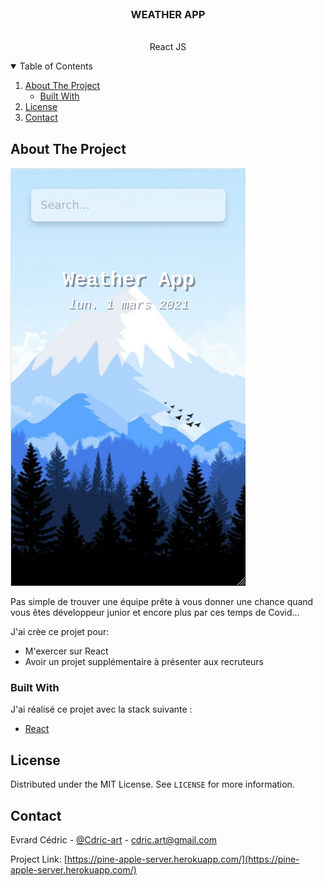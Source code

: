 <br />
<p align="center">

  <h3 align="center">WEATHER APP</h3>

  <p align="center">
    <br />
    React JS
    <br />
  </p>
</p>



<!-- TABLE OF CONTENTS -->
<details open="open">
  <summary>Table of Contents</summary>
  <ol>
    <li>
      <a href="#about-the-project">About The Project</a>
      <ul>
        <li><a href="#built-with">Built With</a></li>
      </ul>
    </li>
    <li><a href="#license">License</a></li>
    <li><a href="#contact">Contact</a></li>
  </ol>
</details>



<!-- ABOUT THE PROJECT -->
## About The Project

[![Product Name Screen Shot][product-screenshot]](https://example.com)

Pas simple de trouver une équipe prête à vous donner une chance quand vous êtes développeur junior et encore plus par ces temps de Covid...


J'ai crèe ce projet pour:
* M'exercer sur React
* Avoir un projet supplémentaire à présenter aux recruteurs


### Built With

J'ai réalisé ce projet avec la stack suivante :

* [React](https://fr.reactjs.org/)


<!-- LICENSE -->
## License

Distributed under the MIT License. See `LICENSE` for more information.



<!-- CONTACT -->
## Contact

Evrard Cédric - [@Cdric-art](https://twitter.com/Cdric_art) - cdric.art@gmail.com

Project Link: [https://pine-apple-server.herokuapp.com/](https://pine-apple-server.herokuapp.com/)


<!-- MARKDOWN LINKS & IMAGES -->
<!-- https://www.markdownguide.org/basic-syntax/#reference-style-links -->
[product-screenshot]: assetsMD/screenshot.png
